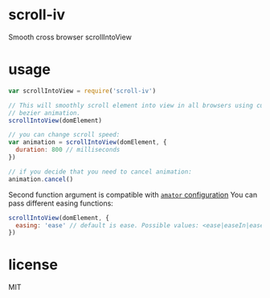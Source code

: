 # scroll-iv

Smooth cross browser scrollIntoView

# usage

``` js
var scrollIntoView = require('scroll-iv')

// This will smoothly scroll element into view in all browsers using cubic
// bezier animation.
scrollIntoView(domElement)

// you can change scroll speed:
var animation = scrollIntoView(domElement, {
  duration: 800 // milliseconds
})

// if you decide that you need to cancel animation:
animation.cancel()
```

Second function argument is compatible with [`amator` configuration](https://github.com/anvaka/amator#amator)
You can pass different easing functions:

``` js
scrollIntoView(domElement, {
  easing: 'ease' // default is ease. Possible values: <ease|easeIn|easeOut|easeInOut|linear>
})
```

# license

MIT
